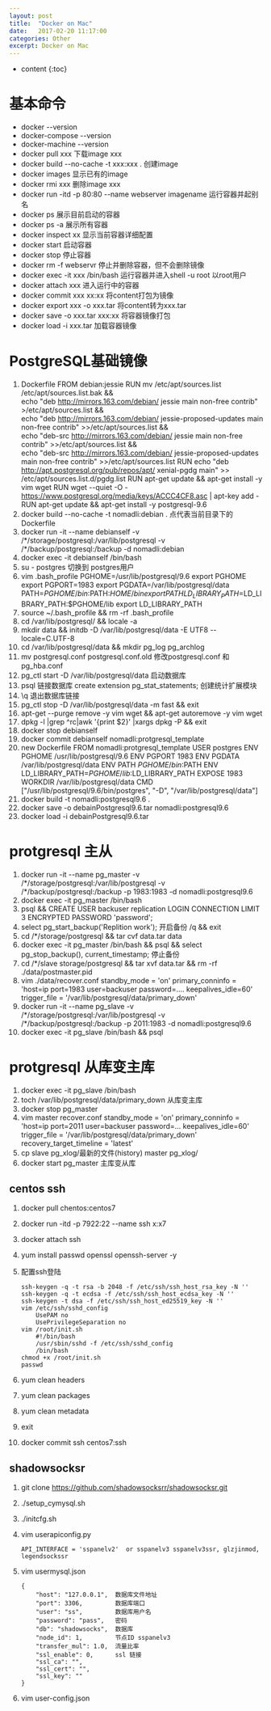 ```yaml
---
layout: post
title:  "Docker on Mac"
date:   2017-02-20 11:17:00
categories: Other
excerpt: Docker on Mac
---
```


* content
{:toc} 

# 基本命令
- docker --version
- docker-compose --version
- docker-machine --version
- docker pull xxx 下载image xxx
- docker build --no-cache -t xxx:xxx . 创建image
- docker images 显示已有的image
- docker rmi xxx 删除image xxx
- docker run -itd -p 80:80 --name webserver imagename 运行容器并起别名
- docker ps 展示目前启动的容器
- docker ps -a 展示所有容器
- docker inspect xx 显示当前容器详细配置
- docker start 启动容器
- docker stop 停止容器
- docker rm -f webservr 停止并删除容器，但不会删除镜像
- docker exec -it xxx /bin/bash 运行容器并进入shell -u root 以root用户
- docker attach xxx 进入运行中的容器
- docker commit xxx xx:xx 将content打包为镜像
- docker export xxx -o xxx.tar 将content转为xxx.tar
- docker save -o xxx.tar xxx:xx 将容器镜像打包
- docker load -i xxx.tar 加载容器镜像 

# PostgreSQL基础镜像
01. Dockerfile 
   FROM debian:jessie
	RUN mv /etc/apt/sources.list /etc/apt/sources.list.bak && \
   		echo "deb http://mirrors.163.com/debian/ jessie main non-free contrib" >/etc/apt/sources.list && \
    	echo "deb http://mirrors.163.com/debian/ jessie-proposed-updates main non-free contrib" >>/etc/apt/sources.list && \
    	echo "deb-src http://mirrors.163.com/debian/ jessie main non-free contrib" >>/etc/apt/sources.list && \
    	echo "deb-src http://mirrors.163.com/debian/ jessie-proposed-updates main non-free contrib" >>/etc/apt/sources.list
	RUN echo "deb http://apt.postgresql.org/pub/repos/apt/ xenial-pgdg main" >> /etc/apt/sources.list.d/pgdg.list
	RUN apt-get update && apt-get install -y vim wget
	RUN wget --quiet -O - https://www.postgresql.org/media/keys/ACCC4CF8.asc | apt-key add -
	RUN apt-get update && apt-get install -y postgresql-9.6
02. docker build --no-cache -t nomadli:debian . 点代表当前目录下的Dockerfile
03. docker run -it --name debianself -v /\*/storage/postgresql:/var/lib/postgresql -v /\*/backup/postgresql:/backup -d nomadli:debian
04. docker exec -it debianself /bin/bash
06. su - postgres 切换到 postgres用户
07. vim .bash_profile 
	PGHOME=/usr/lib/postgresql/9.6 
	export PGHOME 
	export PGPORT=1983 
	export PGDATA=/var/lib/postgresql/data 
	PATH=$PGHOME/bin:$PATH:$HOME/bin 
	export PATH 
	LD_LIBRARY_PATH=$LD_LIBRARY_PATH:$PGHOME/lib 
	export LD_LIBRARY_PATH
08. source ~/.bash_profile && rm -rf .bash_profile
09. cd /var/lib/postgresql/ && locale -a 
10. mkdir data && initdb -D /var/lib/postgresql/data -E UTF8 --locale=C.UTF-8
11. cd /var/lib/postgresql/data && mkdir pg_log pg_archlog
12. mv postgresql.conf  postgresql.conf.old 修改postgresql.conf 和 pg_hba.conf
13. pg_ctl start -D /var/lib/postgresql/data 启动数据库
14. psql 链接数据库 create extension pg_stat_statements; 创建统计扩展模块
15. \q 退出数据库链接
16. pg_ctl stop -D /var/lib/postgresql/data -m fast && exit
17. apt-get --purge remove -y vim wget && apt-get autoremove -y vim wget
18. dpkg -l |grep ^rc|awk '{print $2}' |xargs dpkg -P && exit
19. docker stop debianself
20. docker commit debianself nomadli:protgresql_template
21. new Dockerfile
	FROM nomadli:protgresql_template 
	USER postgres 
	ENV PGHOME /usr/lib/postgresql/9.6 
	ENV PGPORT 1983 
	ENV PGDATA /var/lib/postgresql/data 
	ENV PATH $PGHOME/bin:$PATH 
	ENV LD_LIBRARY_PATH=$PGHOME/lib:$LD_LIBRARY_PATH 
	EXPOSE 1983 
	WORKDIR /var/lib/postgresql/data 
	CMD ["/usr/lib/postgresql/9.6/bin/postgres", "-D", "/var/lib/postgresql/data"] 
22. docker build -t nomadli:postgresql9.6 . 
23. docker save -o debainPostgresql9.6.tar nomadli:postgresql9.6
24. docker load -i debainPostgresql9.6.tar

# protgresql 主从
01. docker run -it --name pg_master -v /\*/storage/postgresql:/var/lib/postgresql -v /\*/backup/postgresql:/backup -p 1983:1983 -d nomadli:postgresql9.6
02. docker exec -it pg_master /bin/bash
03. psql && CREATE USER backuser replication LOGIN CONNECTION LIMIT 3 ENCRYPTED PASSWORD 'password';
04. select pg_start_backup('Replition work'); 开启备份 /q && exit
05. cd  /\*/storage/postgresql && tar cvf data.tar data
06. docker exec -it pg_master /bin/bash && psql && select pg_stop_backup(), current_timestamp; 停止备份
07. cd /\*/slave storage/postgresql && tar xvf data.tar && rm -rf ./data/postmaster.pid
09. vim ./data/recover.conf
	standby_mode = 'on'
	primary_conninfo = 'host=ip port=1983 user=backuser password=.... keepalives_idle=60'
	trigger_file = '/var/lib/postgresql/data/primary_down'
10. docker run -it --name pg_slave -v /\*/storage/postgresql:/var/lib/postgresql -v /\*/backup/postgresql:/backup -p 2011:1983 -d nomadli:postgresql9.6
11. docker exec -it pg_slave /bin/bash && psql

# protgresql 从库变主库
01. docker exec -it pg_slave /bin/bash
02. toch /var/lib/postgresql/data/primary_down 从库变主库
03. docker stop pg_master
04. vim master recover.conf
	standby_mode = 'on'
	primary_conninfo = 'host=ip port=2011 user=backuser password=... 	keepalives_idle=60'
	trigger_file = '/var/lib/postgresql/data/primary_down'
	recovery_target_timeline = 'latest'
05. cp slave pg_xlog/最新的文件(history)	master pg_xlog/
06. docker start pg_master 主库变从库

## centos ssh
01. docker pull chentos:centos7
02. docker run -itd -p 7922:22 --name ssh x:x7
03. docker attach ssh
04. yum install passwd openssl openssh-server -y
05. 配置ssh登陆

        ssh-keygen -q -t rsa -b 2048 -f /etc/ssh/ssh_host_rsa_key -N ''
        ssh-keygen -q -t ecdsa -f /etc/ssh/ssh_host_ecdsa_key -N ''
        ssh-keygen -t dsa -f /etc/ssh/ssh_host_ed25519_key -N ''
        vim /etc/ssh/sshd_config
            UsePAM no
            UsePrivilegeSeparation no
        vim /root/init.sh
            #!/bin/bash
            /usr/sbin/sshd -f /etc/ssh/sshd_config
            /bin/bash
        chmod +x /root/init.sh
        passwd
06. yum clean headers
07. yum clean packages
08. yum clean metadata
09. exit
10. docker commit ssh centos7:ssh 

## shadowsocksr
01. git clone https://github.com/shadowsocksrr/shadowsocksr.git
02. ./setup_cymysql.sh
03. ./initcfg.sh
04. vim userapiconfig.py
        
        API_INTERFACE = 'sspanelv2'  or sspanelv3 sspanelv3ssr, glzjinmod, legendsockssr
05. vim usermysql.json
        
        {
            "host": "127.0.0.1",  数据库文件地址
            "port": 3306,         数据库端口
            "user": "ss",         数据库用户名
            "password": "pass",   密码
            "db": "shadowsocks",  数据库
            "node_id": 1,         节点ID sspanelv3
            "transfer_mul": 1.0,  流量比率
            "ssl_enable": 0,      ssl 链接
            "ssl_ca": "",
            "ssl_cert": "",
            "ssl_key": ""
        }
06. vim user-config.json

